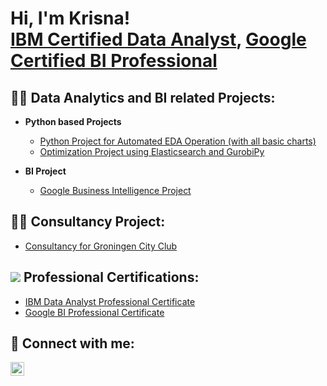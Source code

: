 <h1>Hi, I'm Krisna! <br/><a href="https://www.coursera.org/account/accomplishments/professional-cert/ATR9GUFWF5C8">IBM Certified Data Analyst</a>, <a href="https://www.coursera.org/account/accomplishments/professional-cert/ZUSFR2U9YERQ">Google Certified BI Professional</a>

<h2>👨‍💻 Data Analytics and BI related Projects:</h2>

- <b>Python based Projects </b>
  - [Python Project for Automated EDA Operation (with all basic charts)](https://github.com/Krisnagopal/Python-EDA-project)
  - [Optimization Project using Elasticsearch and GurobiPy](https://github.com/Krisnagopal/Data-Analytics-project-01-using-Elasticsearch)
 
- <b>BI Project </b>
  - [Google Business Intelligence Project](https://github.com/Krisnagopal/Google-BI-Project)

<h2>👨‍💻 Consultancy Project:</h2>
 
- [Consultancy for Groningen City Club](https://github.com/Krisnagopal/Google-BI-Project)

<h2> <img src="https://i.imgur.com/i7k0qjb.png"> Professional Certifications: </h2>

- [IBM Data Analyst Professional Certificate](https://www.coursera.org/account/accomplishments/professional-cert/ATR9GUFWF5C8)
- [Google BI Professional Certificate](https://www.coursera.org/account/accomplishments/professional-cert/ZUSFR2U9YERQ)
  
<h2> 🤳 Connect with me:</h2>

[<img align="left" alt="krisna-gopal-das | LinkedIn" width="22px" src="https://cdn.jsdelivr.net/npm/simple-icons@v3/icons/linkedin.svg" />][linkedin]

[linkedin]: https://linkedin.com/in/krisna-gopal-das

<!--
Here are some ideas to get you started:

- 🔭 I’m currently working on ...
- 🌱 I’m currently learning ...
- 👯 I’m looking to collaborate on ...
- 🤔 I’m looking for help with ...
- 💬 Ask me about ...
- 📫 How to reach me: ...
- 😄 Pronouns: ...
- ⚡ Fun fact: ...
-->
